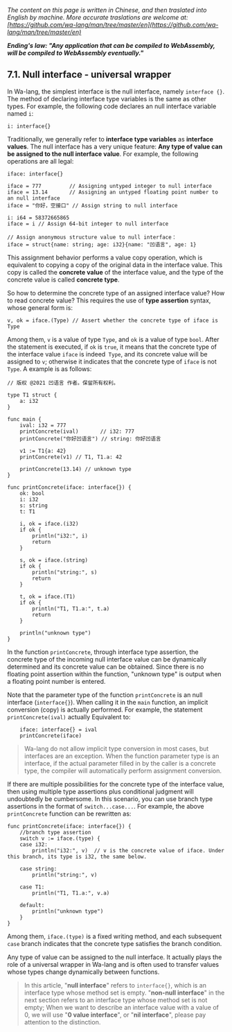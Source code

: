 *The content on this page is written in Chinese, and then traslated into English by machine. More accurate traslations are welcome at: [https://github.com/wa-lang/man/tree/master/en](https://github.com/wa-lang/man/tree/master/en)*

***Ending's law: "Any application that can be compiled to WebAssembly, will be compiled to WebAssembly eventually."***

## 7.1. Null interface - universal wrapper

In Wa-lang, the simplest interface is the null interface, namely `interface {}`. The method of declaring interface type variables is the same as other types. For example, the following code declares an null interface variable named `i`:
```wa
i: interface{}
```

Traditionally, we generally refer to **interface type variables** as **interface values**. The null interface has a very unique feature: **Any type of value can be assigned to the null interface value**. For example, the following operations are all legal:
```wa
iface: interface{}

iface = 777         // Assigning untyped integer to null interface
iface = 13.14       // Assigning an untyped floating point number to an null interface
iface = "你好，空接口" // Assign string to null interface

i: i64 = 58372665865
iface = i // Assign 64-bit integer to null interface

// Assign anonymous structure value to null interface：
iface = struct{name: string; age: i32}{name: "凹语言", age: 1}
```

This assignment behavior performs a value copy operation, which is equivalent to copying a copy of the original data in the interface value. This copy is called the **concrete value** of the interface value, and the type of the concrete value is called **concrete type**.

So how to determine the concrete type of an assigned interface value? How to read concrete value? This requires the use of **type assertion** syntax, whose general form is:
```wa
v, ok = iface.(Type) // Assert whether the concrete type of iface is Type
```

Among them, `v` is a value of type `Type`, and `ok` is a value of type `bool`. After the statement is executed, if `ok` is `true`, it means that the concrete type of the interface value `iface` is indeed` Type`, and its concrete value will be assigned to `v`; otherwise it indicates that the concrete type of `iface` is not `Type`. A example is as follows:
```wa
// 版权 @2021 凹语言 作者。保留所有权利。

type T1 struct {
    a: i32
}

func main {
    ival: i32 = 777
    printConcrete(ival)       // i32: 777
    printConcrete("你好凹语言") // string: 你好凹语言

    v1 := T1{a: 42}
    printConcrete(v1) // T1, T1.a: 42

    printConcrete(13.14) // unknown type
}

func printConcrete(iface: interface{}) {
    ok: bool
    i: i32
    s: string
    t: T1

    i, ok = iface.(i32)
    if ok {
        println("i32:", i)
        return
    }

    s, ok = iface.(string)
    if ok {
        println("string:", s)
        return
    }

    t, ok = iface.(T1)
    if ok {
        println("T1, T1.a:", t.a)
        return
    }

    println("unknown type")
}
```

In the function `printConcrete`, through interface type assertion, the concrete type of the incoming null interface value can be dynamically determined and its concrete value can be obtained. Since there is no floating point assertion within the function, "unknown type" is output when a floating point number is entered.

Note that the parameter type of the function `printConcrete` is an null interface (`interface{}`). When calling it in the `main` function, an implicit conversion (copy) is actually performed. For example, the statement `printConcrete(ival)` actually Equivalent to:
```wa
    iface: interface{} = ival
    printConcrete(iface)
```

> Wa-lang do not allow implicit type conversion in most cases, but interfaces are an exception. When the function parameter type is an interface, if the actual parameter filled in by the caller is a concrete type, the compiler will automatically perform assignment conversion.

If there are multiple possibilities for the concrete type of the interface value, then using multiple type assertions plus conditional judgment will undoubtedly be cumbersome. In this scenario, you can use branch type assertions in the format of `switch...case...`. For example, the above `printConcrete` function can be rewritten as:
```wa
func printConcrete(iface: interface{}) {
    //branch type assertion
    switch v := iface.(type) {
    case i32:
        println("i32:", v)  // v is the concrete value of iface. Under this branch, its type is i32, the same below.

    case string:
        println("string:", v)

    case T1:
        println("T1, T1.a:", v.a)

    default:
        println("unknown type")
    }
}
```

Among them, `iface.(type)` is a fixed writing method, and each subsequent `case` branch indicates that the concrete type satisfies the branch condition.

Any type of value can be assigned to the null interface. It actually plays the role of a universal wrapper in Wa-lang and is often used to transfer values whose types change dynamically between functions.

> In this article, "**null interface**" refers to `interface{}`, which is an interface type whose method set is empty. "**non-null interface**" in the next section refers to an interface type whose method set is not empty; When we want to describe an interface value with a value of 0, we will use "**0 value interface**", or "**nil interface**", please pay attention to the distinction.
